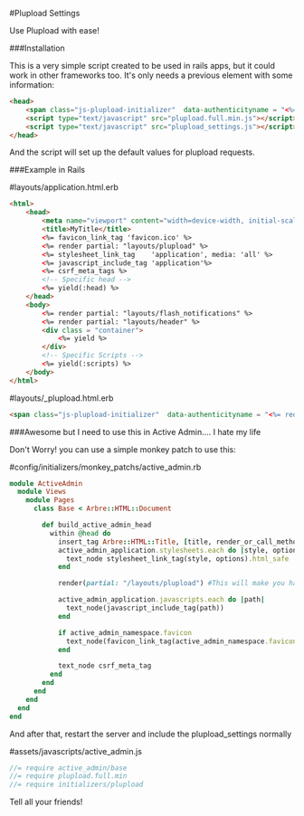 #Plupload Settings

Use Plupload with ease!
 
###Installation

This is a very simple script created to be used in rails apps, but it could work in other frameworks too. It's only needs a previous element with some information:


```html
<head>
    <span class="js-plupload-initializer"  data-authenticityname = "<%= request_forgery_protection_token.to_s %>" data-authenticitytoken = "<%= form_authenticity_token %>" data-flashurl = "<%= asset_path('Moxie.swf') %>" data-silverlightxapurl = "<%= asset_path('Moxie.xap') %>" ></span>
    <script type="text/javascript" src="plupload.full.min.js"></script>    
    <script type="text/javascript" src="plupload_settings.js"></script> <!-- Must be included after the plupload script-->    
</head>
```

And the script will set up the default values for plupload requests.

###Example in Rails


\#layouts/application.html.erb
```HTML
<html>
    <head>
        <meta name="viewport" content="width=device-width, initial-scale=1">
        <title>MyTitle</title>
        <%= favicon_link_tag 'favicon.ico' %>
        <%= render partial: "layouts/plupload" %>
        <%= stylesheet_link_tag    'application', media: 'all' %>
        <%= javascript_include_tag 'application'%>
        <%= csrf_meta_tags %>
        <!-- Specific head -->
        <%= yield(:head) %> 
    </head>
    <body>
        <%= render partial: "layouts/flash_notifications" %>
        <%= render partial: "layouts/header" %>
        <div class = "container">
            <%= yield %>    
        </div>
        <!-- Specific Scripts -->
        <%= yield(:scripts) %>      
    </body>
</html>
```


\#layouts/_plupload.html.erb
```html
<span class="js-plupload-initializer"  data-authenticityname = "<%= request_forgery_protection_token.to_s %>" data-authenticitytoken = "<%= form_authenticity_token %>" data-flashurl = "<%= asset_path('Moxie.swf') %>" data-silverlightxapurl = "<%= asset_path('Moxie.xap') %>" ></span>
```

###Awesome but I need to use this in Active Admin.... I hate my life 

Don't Worry! you can use a simple monkey patch to use this:

\#config/initializers/monkey_patchs/active_admin.rb
```ruby
module ActiveAdmin
  module Views
    module Pages
      class Base < Arbre::HTML::Document

        def build_active_admin_head
          within @head do
            insert_tag Arbre::HTML::Title, [title, render_or_call_method_or_proc_on(self, active_admin_namespace.site_title)].compact.join(" | ")
            active_admin_application.stylesheets.each do |style, options|
              text_node stylesheet_link_tag(style, options).html_safe
            end

            render(partial: "/layouts/plupload") #This will make you happy!

            active_admin_application.javascripts.each do |path|
              text_node(javascript_include_tag(path))
            end

            if active_admin_namespace.favicon
              text_node(favicon_link_tag(active_admin_namespace.favicon))
            end

            text_node csrf_meta_tag
          end
        end
      end
    end
  end
end
```

And after that, restart the server and include the plupload_settings normally

\#assets/javascripts/active_admin.js
```javascript
//= require active_admin/base
//= require plupload.full.min
//= require initializers/plupload
```

Tell all your friends!